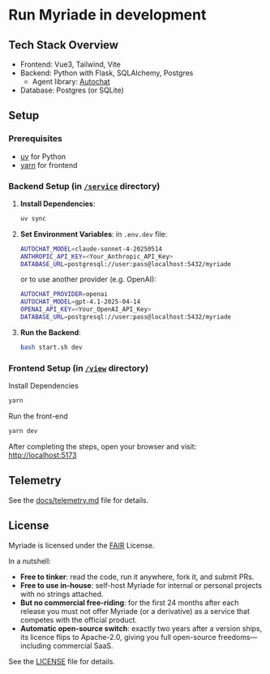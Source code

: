 # Run Myriade in development

## Tech Stack Overview

- Frontend: Vue3, Tailwind, Vite
- Backend: Python with Flask, SQLAlchemy, Postgres
  - Agent library: [Autochat](https://github.com/BenderV/autochat)
- Database: Postgres (or SQLite)

## Setup

### Prerequisites

- [uv](https://docs.astral.sh/uv/) for Python
- [yarn](https://yarnpkg.com/) for frontend

### Backend Setup (in [`/service`](/service) directory)

1. **Install Dependencies**:

   ```bash
   uv sync
   ```

2. **Set Environment Variables**:
   in `.env.dev` file:

   ```bash
   AUTOCHAT_MODEL=claude-sonnet-4-20250514
   ANTHROPIC_API_KEY=<Your_Anthropic_API_Key>
   DATABASE_URL=postgresql://user:pass@localhost:5432/myriade
   ```

   or to use another provider (e.g. OpenAI):

   ```bash
   AUTOCHAT_PROVIDER=openai
   AUTOCHAT_MODEL=gpt-4.1-2025-04-14
   OPENAI_API_KEY=<Your_OpenAI_API_Key>
   DATABASE_URL=postgresql://user:pass@localhost:5432/myriade
   ```

3. **Run the Backend**:
   ```bash
   bash start.sh dev
   ```

### Frontend Setup (in [`/view`](/view) directory)

Install Dependencies

```bash
yarn
```

Run the front-end

```bash
yarn dev
```

After completing the steps, open your browser and visit: [http://localhost:5173](http://localhost:5173)

## Telemetry

See the [docs/telemetry.md](./docs/telemetry.md) file for details.

## License

Myriade is licensed under the [FAIR](https://fair.io) License.

In a nutshell:

- **Free to tinker**: read the code, run it anywhere, fork it, and submit PRs.
- **Free to use in-house**: self-host Myriade for internal or personal projects with no strings attached.
- **But no commercial free-riding**: for the first 24 months after each release you must not offer Myriade (or a derivative) as a service that competes with the official product.
- **Automatic open-source switch**: exactly two years after a version ships, its licence flips to Apache-2.0, giving you full open-source freedoms—including commercial SaaS.

See the [LICENSE](./LICENSE) file for details.
